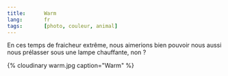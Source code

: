 ```yaml
---
title:      Warm
lang:       fr
tags:       [photo, couleur, animal]
---
```


En ces temps de fraicheur extrême, nous aimerions bien pouvoir nous aussi nous prélasser sous une lampe chauffante, non ?

{% cloudinary warm.jpg caption="Warm" %}
